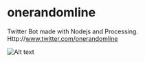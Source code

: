 # onerandomline

Twitter Bot made with Nodejs and Processing.
Http://www.twitter.com/onerandomline

![Alt text](/Fall-2016/all.jpg "First Poster")
